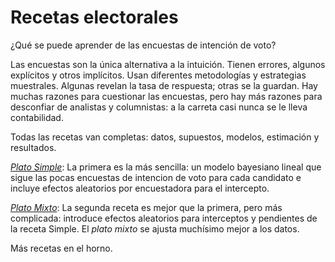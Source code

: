 # Recetas electorales

¿Qué se puede aprender de las encuestas de intención de voto? 

Las encuestas son la única alternativa a la intuición. Tienen errores, algunos explícitos y otros implícitos. Usan diferentes metodologías y estrategias muestrales. Algunas revelan la tasa de respuesta; otras se la guardan. Hay muchas razones para cuestionar las encuestas, pero hay más razones para desconfiar de analistas y columnistas: a la carreta casi nunca se le lleva contabilidad.


Todas las recetas van completas: datos, supuestos, modelos, estimación y resultados. 

[*Plato Simple*](https://nelsonamayad.github.io/simple): La primera es la más sencilla: un modelo bayesiano lineal que sigue las pocas encuestas de intencion de voto para cada candidato e incluye efectos aleatorios por encuestadora para el intercepto. 

[*Plato Mixto*](https://nelsonamayad.github.io/mixto): La segunda receta es mejor que la primera, pero más complicada: introduce efectos aleatorios para interceptos y pendientes de la receta Simple. El *plato mixto* se ajusta muchísimo mejor a los datos. 

Más recetas en el horno.

